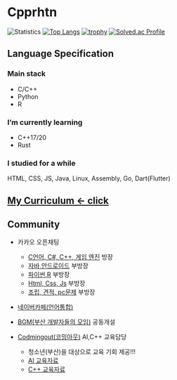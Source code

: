 # Cpprhtn

![Statistics](https://github-readme-stats.vercel.app/api?username=cpprhtn&show_icons=true)
[![Top Langs](https://github-readme-stats.vercel.app/api/top-langs/?username=cpprhtn&layout=compact&langs_count=8)](https://github.com/anuraghazra/github-readme-stats)
[![trophy](https://github-profile-trophy.vercel.app/?username=cpprhtn&theme=chalk&row=1&column=7)](https://github.com/ryo-ma/github-profile-trophy)
[![Solved.ac Profile](http://mazassumnida.wtf/api/generate_badge?boj=xkzl9830)](https://solved.ac/xkzl9830)

## Language Specification

### Main stack

- C/C++
- Python
- R

### I’m currently learning

- C++17/20
- Rust

### I studied for a while

HTML, CSS, JS, Java, Linux, Assembly, Go, Dart(Flutter)

## [My Curriculum <- click](./Curriculum.md)

## Community
  - 카카오 오픈채팅
    - [C언어, C#, C++, 게임 엔진](https://open.kakao.com/o/ghFjlzr) 방장
    - [자바,안드로이드](https://open.kakao.com/o/goAvtbOb) 부방장
    - [파이썬,R](https://open.kakao.com/o/gWvnqvF) 부방장
    - [Html, Css, Js](https://open.kakao.com/o/gm2yL8kb) 부방장
    - [조립, 견적, pc문제](https://open.kakao.com/o/gEI0jymb) 부방장
  - [네이버카페(언어통합)](https://cafe.naver.com/codecat)
  - [BGM(부산 개발자들의 모임)](https://open.kakao.com/o/gr972MTb) 공동개설


  - [Codmingout(코밍아웃)](https://github.com/CodmingOut) AI,C++ 교육담당
    - 청소년(부산)을 대상으로 교육 기회 제공!!!
    - [AI 교육자료](https://github.com/CodmingOut/AI_Mentoring) 
    - [C++ 교육자료](https://github.com/cpprhtn/Cpp_Study)
